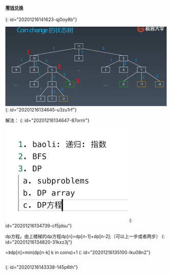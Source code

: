#### [零钱兑换](https://leetcode-cn.com/problems/coin-change/)
{: id="20201216141623-qj0oy8b"}

![零钱兑换状态树.jpg](assets/20201216134644-ral3gss-零钱兑换状态树.jpg)
{: id="20201216134645-u3zu1rf"}

解法：
{: id="20201216134647-87orrir"}

![零钱兑换解法.jpg](assets/20201216134816-j8uj60g-零钱兑换解法.jpg)
{: id="20201216134739-cf5jdsu"}

dp方程。由上楼梯的dp方程dp[n]=dp[n-1]+dp[n-2];（可以上一步或者两步）
{: id="20201216134820-31kxz3j"}

=》dp[n]=min(dp[n-k] k in coins)+1
{: id="20201216135100-lku08n2"}

```

```
{: id="20201216143338-145p6th"}
